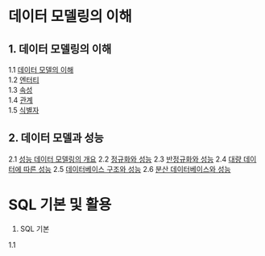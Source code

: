 # 데이터 모델링의 이해

## 1. 데이터 모델링의 이해
1.1 [데이터 모델의 이해](./data/1.1_데이터_모델링의_이해.md)   
1.2 [엔터티](./data/1.2_엔터티.md)   
1.3 [속성](./data/1.3_속성.md)  
1.4 [관계](./data/1.4_관계.md)   
1.5 [식별자](./data/1.5_식별자.md)   

## 2. 데이터 모델과 성능
2.1 [성능 데이터 모델링의 개요](data/2.1_성능_데이터_모델링의_개요.md)
2.2 [정규화와 성능](data/2.2_정규화와_성능.md)
2.3 [반정규화와 성능](data/2.3_반정규화와_성능.md)
2.4 [대량 데이터에 따른 성능](data/2.4_대량_데이터에_따른_성능.md)
2.5 [데이터베이스 구조와 성능](data/2.5_데이터베이스_구조와_성능.md)
2.6 [분산 데이터베이스와 성능](data/2.6_분산_데이터베이스와_성능.md)

# SQL 기본 및 활용

1. SQL 기본

1.1 